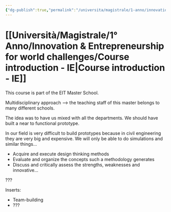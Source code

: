 ```yaml
---
{"dg-publish":true,"permalink":"/universita/magistrale/1-anno/innovation-and-entrepreneurship-for-world-challenges/course-introduction-ie/"}
---
```


# [[Università/Magistrale/1° Anno/Innovation & Entrepreneurship for world challenges/Course introduction - IE\|Course introduction - IE]]

This course is part of the EIT Master School.

Multidisciplinary approach --> the teaching staff of this master belongs to many different schools.

The idea was to have us mixed with all the departments. We should have built a near to functional prototype.

In our field is very difficult to build prototypes because in civil engineering they are very big and expensive. We will only be able to do simulations and similar things...

- Acquire and execute design thinking methods
- Evaluate and organize the concepts such a methodology generates
- Discuss and critically assess the strengths, weaknesses and innovative...

???


Inserts:
- Team-building
- ???




